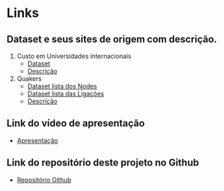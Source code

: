# Links
## Dataset e seus sites de origem com descrição.
1. Custo em Universidades internacionais
	- [Dataset](https://www.kaggle.com/api/v1/datasets/download/adilshamim8/cost-of-international-education)
	- [Descrição](https://www.kaggle.com/datasets/adilshamim8/cost-of-international-education)
2. Quakers
	- [Dataset lista dos Nodes](https://programminghistorian.org/assets/exploring-and-analyzing-network-data-with-python/quakers_nodelist.csv)
	- [Dataset lista das Ligações](https://programminghistorian.org/assets/exploring-and-analyzing-network-data-with-python/quakers_edgelist.csv)
	- [Descrição](https://programminghistorian.org/en/lessons/exploring-and-analyzing-network-data-with-python)

## Link do vídeo de apresentação
- [Apresentação](https://drive.google.com/file/d/1D0lFqN73BmQobAIyKT4BGA_CbKITJ1pW/view?usp=sharing)

## Link do repositório deste projeto no Github
- [Repositório Github](https://github.com/mickaelyoshua/project-information-visualization)